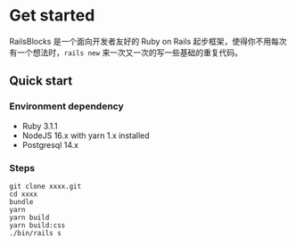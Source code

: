 # Get started

RailsBlocks 是一个面向开发者友好的 Ruby on Rails 起步框架，使得你不用每次有一个想法时，`rails new` 来一次又一次的写一些基础的重复代码。

## Quick start

### Environment dependency

- Ruby 3.1.1
- NodeJS 16.x with yarn 1.x installed
- Postgresql 14.x

### Steps

```
git clone xxxx.git
cd xxxx
bundle
yarn
yarn build
yarn build:css
./bin/rails s
```
